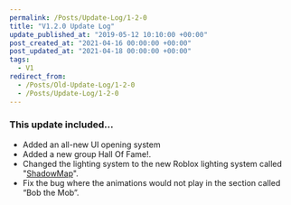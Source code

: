 ```yaml
---
permalink: /Posts/Update-Log/1-2-0
title: "V1.2.0 Update Log"
update_published_at: "2019-05-12 10:10:00 +00:00"
post_created_at: "2021-04-16 00:00:00 +00:00"
post_updated_at: "2021-04-18 00:00:00 +00:00"
tags:
  - V1
redirect_from:
  - /Posts/Old-Update-Log/1-2-0
  - /Posts/Update-Log/1-2-0
---
```


### This update included...

* Added an all-new UI opening system
* Added a new group Hall Of Fame!.
* Changed the lighting system to the new Roblox lighting system called "[ShadowMap](https://devforum.roblox.com/t/future-is-bright-phase-2-released/278531)".
* Fix the bug where the animations would not play in the section called “Bob the Mob”.